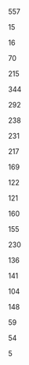 557

15

16

70

215

344

292

238

231

217

169

122

121

160

155

230

136

141

104

148

59

54

5